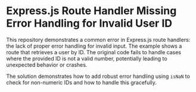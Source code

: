 # Express.js Route Handler Missing Error Handling for Invalid User ID

This repository demonstrates a common error in Express.js route handlers: the lack of proper error handling for invalid input.  The example shows a route that retrieves a user by ID.  The original code fails to handle cases where the provided ID is not a valid number, potentially leading to unexpected behavior or crashes.

The solution demonstrates how to add robust error handling using `isNaN` to check for non-numeric IDs and how to handle this gracefully.